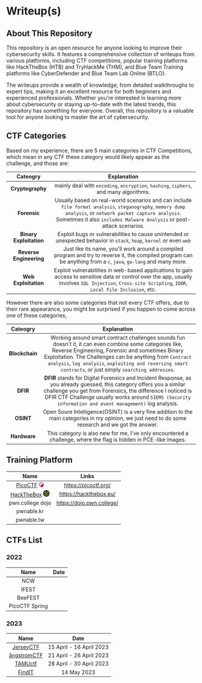 # Writeup(s)

## About This Repository

This repository is an open resource for anyone looking to improve their cybersecurity skills. It features a comprehensive collection of writeups from various platforms, including CTF competitions, popular training platforms like HackTheBox (HTB) and TryHackMe (THM), and Blue Team Training platforms like CyberDefender and Blue Team Lab Online (BTLO). 

The writeups provide a wealth of knowledge, from detailed walkthroughs to expert tips, making it an excellent resource for both beginners and experienced professionals. Whether you're interested in learning more about cybersecurity or staying up-to-date with the latest trends, this repository has something for everyone. Overall, this repository is a valuable tool for anyone looking to master the art of cybersecurity.

## CTF Categories

Based on my experience, there are 5 main categories in CTF Competitions, which mean in any CTF these category would likely appear as the challenge, and those are:  

| **Cateogry** | **Explanation** | 
| :---:  | :---:  |
| **Cryptography**| mainly deal with `encoding`, `encryption`, `hashing`, `ciphers`, and many algorithms.  |
| **Forensic** | Usually based on real-world scenarios and can include `file format analysis`, `steganography`, `memory dump analysis`, or `network packet capture analysis`. Sometimes it also `includes Malware Analysis` or post-attack scenarios. |
| **Binary Exploitation** | Exploit bugs or vulnerabilities to cause unintended or unexpected behavior in `stack`, `heap`, `kernel` or even `web` |
| **Reverse Engineering** | Just like its name, you'll work around a compiled program and try to reverse it, the compiled program can be anything from a `c`, `java`, `go-lang` and many more. |
| **Web Exploitation** | Exploit vulnerabilities in web-based applications to gain access to sensitive data or control over the app, usually involves `SQL Injection`, `Cross-site Scripting`, `IDOR`, `Local File Inclusion`, etc. |

However there are also some categories that not every CTF offers, due to their rare appearance, you might be surprised if you happen to come across one of these categories,

| **Cateogry** | **Explanation** | 
| :---:  | :---:  |
| **Blockchain** | Working around smart contract challenges sounds fun doesn't it, it can even combine some categories like, Reverse Engineering, Forensic and sometimes Binary Exploitation. The Challenges can be anything from `Contract analysis`, `log analysis`, `exploiting and reversing smart contracts`, or just simply `searching addresses`. |
| **DFIR** | **DFIR** stands for Digital Forensics and Incident Response, as you already guessed, this category offers you a similar challenge you get from Forensics, the difference I noticed is DFIR CTF Challenge usually works around `SIEMS (Security information and event management)` log analysis. |
| **OSINT** | Open Soure Intelligence(OSINT) is a very fine addition to the main categories in my opinion, we just need to do some research and we got the answer. |
| **Hardware** | This category is also new for me, I've only encountered a challenge, where the flag is hidden in PCE-like images.|

## Training Platform

| Name | Links |
| :---: | :---:|
| [PicoCTF](./picoCTF/) <img src="./picoCTF/assets/pico-logo.png" width=14px> | https://picoctf.org/ | 
|  [HackTheBox](./HackTheBox/) <img src="./HackTheBox/htb-logo.png" width=17px>| https://hackthebox.eu/ |
| pwn.college dojo | https://dojo.pwn.college/ |
| pwnable.kr | |
| pwnable.tw | |


## CTFs List

### 2022

| Name | Date |
| :---: | :---: |
| NCW | | 
| IFEST | |
| BeeFEST | |
| PicoCTF Spring |


### 2023
| Name | Date |
| :---: | :---: |
| [JerseyCTF](./2023/JerseyCTF/) | 15 April - 16 April 2023 |
| [ångstromCTF](./2023/%C3%A5ngstromCTF/) | 21 April - 26 April 2023 |
| [TAMUctf](./2023/TAMUctf/) | 28 April - 30 April 2023 |
| [FindIT](./) | 14 May 2023 |